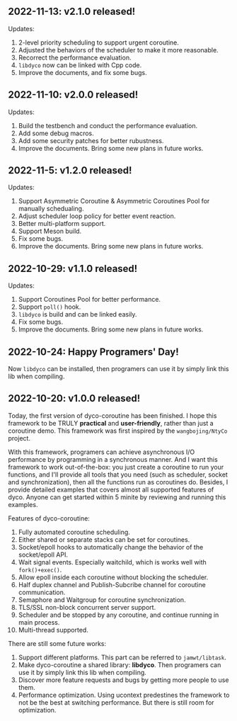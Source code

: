 ## 2022-11-13: v2.1.0 released!

Updates:
1. 2-level priority scheduling to support urgent coroutine.
2. Adjusted the behaviors of the scheduler to make it more reasonable.
3. Recorrect the performance evaluation.
4. `libdyco` now can be linked with Cpp code.
5. Improve the documents, and fix some bugs.

## 2022-11-10: v2.0.0 released!

Updates:
1. Build the testbench and conduct the performance evaluation.
2. Add some debug macros.
3. Add some security patches for better rubustness.
4. Improve the documents. Bring some new plans in future works.

## 2022-11-5: v1.2.0 released!

Updates:
1. Support Asymmetric Coroutine & Asymmetric Coroutines Pool for manually schedualing.
2. Adjust scheduler loop policy for better event reaction.
3. Better multi-platform support.
3. Support Meson build.
4. Fix some bugs.
5. Improve the documents. Bring some new plans in future works.

## 2022-10-29: v1.1.0 released!

Updates:
1. Support Coroutines Pool for better performance.
2. Support `poll()` hook.
3. `libdyco` is build and can be linked easily.
4. Fix some bugs.
5. Improve the documents. Bring some new plans in future works.

## 2022-10-24: Happy Programers' Day!
Now `libdyco` can be installed, then programers can use it by simply link this lib when compiling.

## 2022-10-20: v1.0.0 released!

Today, the first version of dyco-coroutine has been finished. I hope this framework to be TRULY **practical** and **user-friendly**, rather than just a coroutine demo. This framework was first inspired by the `wangbojing/NtyCo` project.

With this framework, programers can achieve asynchronous I/O performance by programming in a synchronous manner. And I want this framework to work out-of-the-box: you just create a coroutine to run your functions, and I'll provide all tools that you need (such as scheduler, socket and synchronization), then all the functions run as coroutines do. Besides, I provide detailed examples that covers almost all supported features of dyco. Anyone can get started within 5 minite by reviewing and running this examples.

Features of dyco-coroutine:
1. Fully automated coroutine scheduling.
2. Either shared or separate stacks can be set for coroutines.
3. Socket/epoll hooks to automatically change the behavior of the socket/epoll API.
4. Wait signal events. Especially waitchild, which is works well with `fork()+exec()`.
5. Allow epoll inside each coroutine without blocking the scheduler.
6. Half duplex channel and Publish-Subcribe channel for coroutine communication.
7. Semaphore and Waitgroup for coroutine synchronization.
8. TLS/SSL non-block concurrent server support.
9. Scheduler and be stopped by any coroutine, and continue running in main process.
10. Multi-thread supported.

There are still some future works:
1. Support different platforms. This part can be referred to `jamwt/libtask`.
2. Make dyco-coroutine a shared library: **libdyco**. Then programers can use it by simply link this lib when compiling.
3. Discover more feature requests and bugs by getting more people to use them.
4. Performance optimization. Using ucontext predestines the framework to not be the best at switching performance. But there is still room for optimization.
